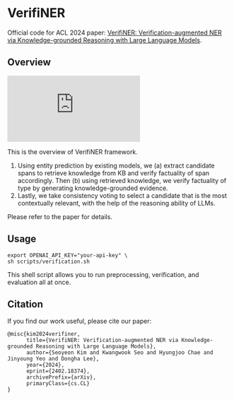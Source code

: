 # VerifiNER
Official code for ACL 2024 paper: [VerifiNER: Verification-augmented NER via Knowledge-grounded Reasoning with Large Language Models](https://arxiv.org/abs/2402.18374).

## Overview
![](https://github.com/user-attachments/files/15546047/main_figure.pdf)

This is the overview of VerifiNER framework.
1. Using entity prediction by existing models, we (a) extract candidate spans to retrieve knowledge from KB and verify factuality of span accordingly. Then (b) using retrieved knowledge, we verify factuality of type by generating knowledge-grounded evidence.
2. Lastly, we take consistency voting to select a candidate that is the most contextually relevant, with the help of the reasoning ability of LLMs.

Please refer to the paper for details.

## Usage
```
export OPENAI_API_KEY="your-api-key" \
sh scripts/verification.sh
```
This shell script allows you to run preprocessing, verification, and evaluation all at once. 

## Citation
If you find our work useful, please cite our paper:
```
@misc{kim2024verifiner,
      title={VerifiNER: Verification-augmented NER via Knowledge-grounded Reasoning with Large Language Models}, 
      author={Seoyeon Kim and Kwangwook Seo and Hyungjoo Chae and Jinyoung Yeo and Dongha Lee},
      year={2024},
      eprint={2402.18374},
      archivePrefix={arXiv},
      primaryClass={cs.CL}
}
```
